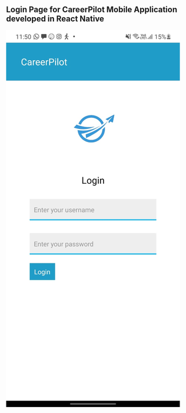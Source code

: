 ## Login Page for CareerPilot Mobile Application developed in React Native

![Example Image](https://github.com/2kwattz/CareerPilot-Login-App-ReactNative/blob/main/screenshots/login.jpeg?raw=true)

